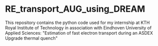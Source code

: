 # RE_transport_AUG_using_DREAM
This repository contains the python code used for my internship at KTH Royal Institute of Technology in association with Eindhoven University of Applied Sciences: "Estimation of fast electron transport during an ASDEX Upgrade thermal quench"
